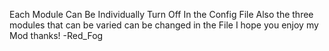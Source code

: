 Each Module Can Be Individually Turn Off In the Config File
Also the three modules that can be varied can be changed in the File
I hope you enjoy my Mod thanks!
    -Red_Fog